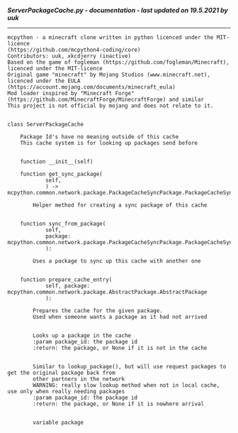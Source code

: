 ***ServerPackageCache.py - documentation - last updated on 19.5.2021 by uuk***
___

    mcpython - a minecraft clone written in python licenced under the MIT-licence 
    (https://github.com/mcpython4-coding/core)
    Contributors: uuk, xkcdjerry (inactive)
    Based on the game of fogleman (https://github.com/fogleman/Minecraft), licenced under the MIT-licence
    Original game "minecraft" by Mojang Studios (www.minecraft.net), licenced under the EULA
    (https://account.mojang.com/documents/minecraft_eula)
    Mod loader inspired by "Minecraft Forge" (https://github.com/MinecraftForge/MinecraftForge) and similar
    This project is not official by mojang and does not relate to it.


    class ServerPackageCache
        
        Package Id's have no meaning outside of this cache
        This cache system is for looking up packages send before


        function __init__(self)

        function get_sync_package(
                self,
                ) -> mcpython.common.network.package.PackageCacheSyncPackage.PackageCacheSyncPackage:
            
            Helper method for creating a sync package of this cache


        function sync_from_package(
                self,
                package: mcpython.common.network.package.PackageCacheSyncPackage.PackageCacheSyncPackage,
                ):
            
            Uses a package to sync up this cache with another one


        function prepare_cache_entry(
                self, package: mcpython.common.network.package.AbstractPackage.AbstractPackage
                ):
            
            Prepares the cache for the given package.
            Used when someone wants a package as it had not arrived

            
            Looks up a package in the cache
            :param package_id: the package id
            :return: the package, or None if it is not in the cache

            
            Similar to lookup_package(), but will use request packages to get the original package back from
            other partners in the network
            WARNING: really slow lookup method when not in local cache, use only when really needing packages
            :param package_id: the package id
            :return: the package, or None if it is nowhere arrival


            variable package